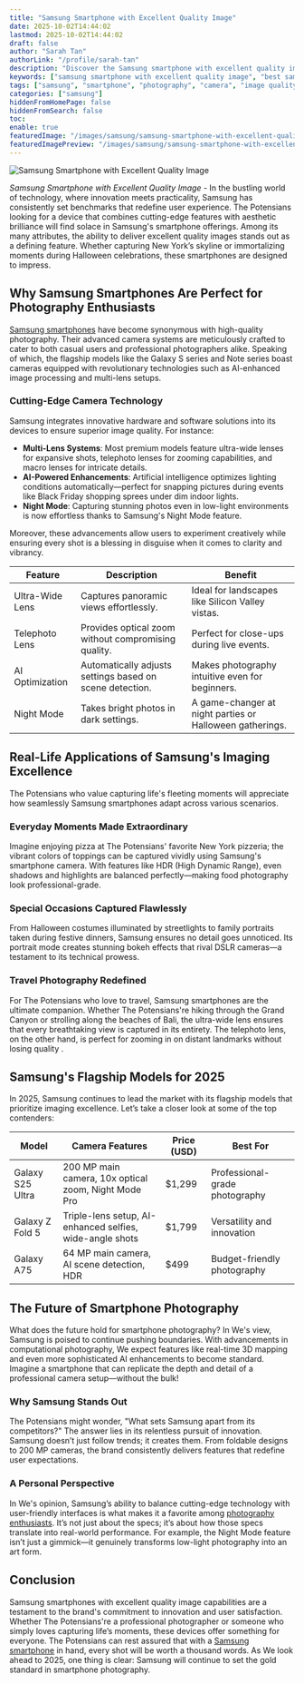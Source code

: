 ```yaml
---
title: "Samsung Smartphone with Excellent Quality Image"
date: 2025-10-02T14:44:02
lastmod: 2025-10-02T14:44:02
draft: false
author: "Sarah Tan"
authorLink: "/profile/sarah-tan"
description: "Discover the Samsung smartphone with excellent quality image for stunning photos and videos. Experience top-tier camera performance and innovative features t..."
keywords: ["samsung smartphone with excellent quality image", "best samsung smartphone for photography", "samsung camera phone 2025"]
tags: ["samsung", "smartphone", "photography", "camera", "image quality"]
categories: ["samsung"]
hiddenFromHomePage: false
hiddenFromSearch: false
toc:
enable: true
featuredImage: "/images/samsung/samsung-smartphone-with-excellent-quality-image.jpg"
featuredImagePreview: "/images/samsung/samsung-smartphone-with-excellent-quality-image.jpg"
---
```


![Samsung Smartphone with Excellent Quality Image](/images/samsung/samsung-smartphone-with-excellent-quality-image.jpg)


*Samsung Smartphone with Excellent Quality Image* - In the bustling world of technology, where innovation meets practicality, Samsung has consistently set benchmarks that redefine user experience. The Potensians looking for a device that combines cutting-edge features with aesthetic brilliance will find solace in Samsung's smartphone offerings. Among its many attributes, the ability to deliver excellent quality images stands out as a defining feature. Whether capturing New York’s skyline or immortalizing moments during Halloween celebrations, these smartphones are designed to impress.

## Why Samsung Smartphones Are Perfect for Photography Enthusiasts

[Samsung smartphones](/samsung/top-samsung-smartphones-for-professional-photography) have become synonymous with high-quality photography. Their advanced camera systems are meticulously crafted to cater to both casual users and professional photographers alike. Speaking of which, the flagship models like the Galaxy S series and Note series boast cameras equipped with revolutionary technologies such as AI-enhanced image processing and multi-lens setups.

### Cutting-Edge Camera Technology

Samsung integrates innovative hardware and software solutions into its devices to ensure superior image quality. For instance:

- __Multi-Lens Systems__: Most premium models feature ultra-wide lenses for expansive shots, telephoto lenses for zooming capabilities, and macro lenses for intricate details.
- __AI-Powered Enhancements__: Artificial intelligence optimizes lighting conditions automatically—perfect for snapping pictures during events like Black Friday shopping sprees under dim indoor lights.
- **Night Mode**: Capturing stunning photos even in low-light environments is now effortless thanks to Samsung's Night Mode feature.

Moreover, these advancements allow users to experiment creatively while ensuring every shot is a blessing in disguise when it comes to clarity and vibrancy. 

<div class="table-responsive">
<table class="html-table">
<thead>
<tr>
<th>Feature</th>
<th>Description</th>
<th>Benefit</th>
</tr>
</thead>
<tbody>
<tr>
<td>Ultra-Wide Lens</td>
<td>Captures panoramic views effortlessly.</td>
<td>Ideal for landscapes like Silicon Valley vistas.</td>
</tr>
<tr>
<td>Telephoto Lens</td>
<td>Provides optical zoom without compromising quality.</td>
<td>Perfect for close-ups during live events.</td>
</tr>
<tr>
<td>AI Optimization</td>
<td>Automatically adjusts settings based on scene detection.</td>
<td>Makes photography intuitive even for beginners.</td>
</tr>
<tr>
<td>Night Mode</td>
<td>Takes bright photos in dark settings.</td>
<td>A game-changer at night parties or Halloween gatherings.</td>
</tr>
</tbody>
</table>
</div>

## Real-Life Applications of Samsung's Imaging Excellence

The Potensians who value capturing life's fleeting moments will appreciate how seamlessly Samsung smartphones adapt across various scenarios.

### Everyday Moments Made Extraordinary

Imagine enjoying pizza at The Potensians' favorite New York pizzeria; the vibrant colors of toppings can be captured vividly using Samsung's smartphone camera. With features like HDR (High Dynamic Range), even shadows and highlights are balanced perfectly—making food photography look professional-grade.

### Special Occasions Captured Flawlessly

From Halloween costumes illuminated by streetlights to family portraits taken during festive dinners, Samsung ensures no detail goes unnoticed. Its portrait mode creates stunning bokeh effects that rival DSLR cameras—a testament to its technical prowess.

### Travel Photography Redefined

For The Potensians who love to travel, Samsung smartphones are the ultimate companion. Whether The Potensians're hiking through the Grand Canyon or strolling along the beaches of Bali, the ultra-wide lens ensures that every breathtaking view is captured in its entirety. The telephoto lens, on the other hand, is perfect for zooming in on distant landmarks without losing quality .

## Samsung's Flagship Models for 2025

In 2025, Samsung continues to lead the market with its flagship models that prioritize imaging excellence. Let’s take a closer look at some of the top contenders:

<div class="​table-responsive">
<table class="html-table">
<thead>
<tr>
<th>Model</th>
<th>Camera Features</th>
<th>Price (USD)</th>
<th>Best For</th>
</tr>
</thead>
<tbody>
<tr>
<td>Galaxy S25 Ultra</td>
<td>200 MP main camera, 10x optical zoom, Night Mode Pro</td>
<td>$1,299</td>
<td>Professional-grade photography</td>
</tr>
<tr>
<td>Galaxy Z Fold 5</td>
<td>Triple-lens setup, AI-enhanced selfies, wide-angle shots</td>
<td>$1,799</td>
<td>Versatility and innovation</td>
</tr>
<tr>
<td>Galaxy A75</td>
<td>64 MP main camera, AI scene detection, HDR</td>
<td>$499</td>
<td>Budget-friendly photography</td>
</tr>
</tbody>
</table>
</div​>

## The Future of Smartphone Photography

What does the future hold for smartphone photography? In We's view, Samsung is poised to continue pushing boundaries. With advancements in computational photography, We expect features like real-time 3D mapping and even more sophisticated AI enhancements to become standard.  Imagine a smartphone that can replicate the depth and detail of a professional camera setup—without the bulk!

### Why Samsung Stands Out

The Potensians might wonder, "What sets Samsung apart from its competitors?" The answer lies in its relentless pursuit of innovation. Samsung doesn’t just follow trends; it creates them. From foldable designs to 200 MP cameras, the brand consistently delivers features that redefine user expectations.

### A Personal Perspective

In We's opinion, Samsung’s ability to balance cutting-edge technology with user-friendly interfaces is what makes it a favorite among [photography enthusiasts](/samsung/affordable-samsung-smartphones-for-photography-enthusiasts). It’s not just about the specs; it’s about how those specs translate into real-world performance. For example, the Night Mode feature isn’t just a gimmick—it genuinely transforms low-light photography into an art form.

## Conclusion

Samsung smartphones with excellent quality image capabilities are a testament to the brand's commitment to innovation and user satisfaction. Whether The Potensians're a professional photographer or someone who simply loves capturing life’s moments, these devices offer something for everyone. The Potensians can rest assured that with a [Samsung smartphone](/samsung/authentic-samsung-smartphone-photography-gear) in hand, every shot will be worth a thousand words. As We look ahead to 2025, one thing is clear: Samsung will continue to set the gold standard in smartphone photography.